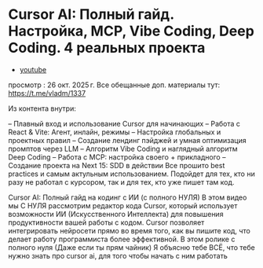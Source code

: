 # Cursor AI: Полный гайд. Настройка, MCP, Vibe Coding, Deep Coding. 4 реальных проекта

- [youtube](https://www.youtube.com/watch?v=vBEpOuTDgWc)
 
просмотр  : 26 окт. 2025 г.
Все обещанные доп. материалы тут: https://t.me/vladm/1337

Из контента внутри:

– Плавный вход и использование Cursor для начинающих
– Работа с React & Vite: Агент, инлайн, режимы
– Настройка глобальных и проектных правил 
– Создание лендинг пэйджей и умная оптимизация промптов через LLM
– Алгоритм Vibe Coding и наглядный алгоритм Deep Coding
– Работа с MCP: настройка своего + прикладного
– Создание проекта на Next 15: SDD в действии
Все прошито best practices и самым актульным использованием.
Подойдет для тех, кто ни разу не работал с курсором, так и для тех, кто уже пишет там код.

Cursor AI: Полный гайд на кодинг с ИИ (с полного НУЛЯ)
В этом видео мы С НУЛЯ рассмотрим редактор  кода Cursor, который использует возможности ИИ (Искусственного Интеллекта) для повышения продуктивности вашей работы с кодом.  Cursor позволяет интегрировать нейросети прямо во время того, как вы пишите код, что делает работу программиста более эффективной. В этом ролике с полного нуля (Даже если ты прям чайник) Я объясню тебе ВСЁ, что тебе нужно знать про cursor ai, для того чтобы начать с ним работать